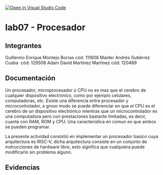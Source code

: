 [![Open in Visual Studio Code](https://classroom.github.com/assets/open-in-vscode-2e0aaae1b6195c2367325f4f02e2d04e9abb55f0b24a779b69b11b9e10269abc.svg)](https://classroom.github.com/online_ide?assignment_repo_id=19657932&assignment_repo_type=AssignmentRepo)
# lab07 - Procesador

## Integrantes
Guillermo Enrique Montejo Borras cód: 111608
Maider Andrés Gutiérrez Cusba  cód: 129508
Adam David Martinez Martinez cód: 120489

## Documentación
Un procesador, microprocesador o CPU no es mas que el cerebro de cualquier dispositivo electrónico, como por ejemplo celulares, computadoras, etc. Existe una diferencia entre procesador y microcontrolador, a groso modo se puede diferenciar en que el CPU es el cerebro de un dispositivo electrónico mientras que un microcontrolador es una computadora pero con prestaciones bastante limitadas, es decir, cuanta con RAM, ROM y CPU. Una caracteristica en comun es que ambos se pueden programar.


La presente actividad consistió en implementar un procesador basico cuya arquitectura es RISC-V, dicha arquitectura consiste en un conjunto de instrucciones de hardware libre, esto significa que cualquiera puede modificarlo sin problema alguno.

## Evidencias